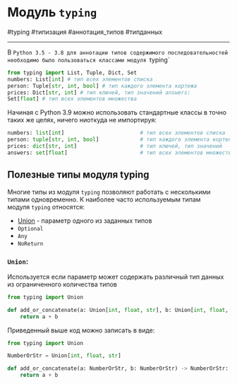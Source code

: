 # Модуль `typing`
#typing #типизация #аннотация_типов #типданных 
***
В `Python 3.5 - 3.8 для аннотации типов содержимого последовательностей необходимо было пользоваться классами модуля `typing`

```python
from typing import List, Tuple, Dict, Set 
numbers: List[int] # тип всех элементов списка 
person: Tuple[str, int, bool] # тип каждого элемента кортежа 
prices: Dict[str, int] # тип ключей, тип значений answers: 
Set[float] # тип всех элементов множества
```

Начиная с Python 3.9 можно использовать стандартные классы в точно таких же целях, ничего ниоткуда не импортируя:

```python
numbers: list[int]                        # тип всех элементов списка
person: tuple[str, int, bool]             # тип каждого элемента кортежа
prices: dict[str, int]                    # тип ключей, тип значений
answers: set[float]                       # тип всех элементов множества
```

## Полезные типы модуля typing

Многие типы из модуля `typing` позволяют работать с несколькими типами одновременно. К наиболее часто используемым типам модуля `typing` относятся:
-   [Union](#Union) - параметр одного из заданных типов
-   `Optional`
-   `Any`
-   `NoReturn`

### `Union`:
Используется если параметр может содержать различный тип данных из ограниченного количества типов

```python
from typing import Union

def add_or_concatenate(a: Union[int, float, str], b: Union[int, float, str]) -> Union[int, float, str]:
    return a + b
```

Приведенный выше код можно записать в виде:

```python
from typing import Union

NumberOrStr = Union[int, float, str]

def add_or_concatenate(a: NumberOrStr, b: NumberOrStr) -> NumberOrStr:
    return a + b
```